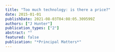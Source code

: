 ```yaml
---
title: "Too much technology: is there a price?"
date: 2015-01-01
publishDate: 2021-08-03T04:08:05.309599Z
authors: ["J Hunter"]
publication_types: ["2"]
abstract: ""
featured: false
publication: "*Principal Matters*"
---
```


